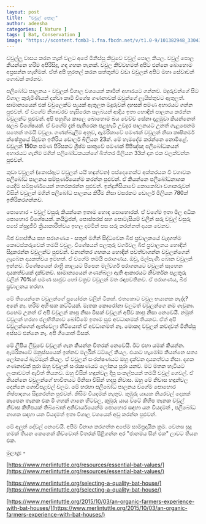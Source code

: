 ```yaml
---
layout: post
title:  "වවුල් පොල"
author: adeesha
categories: [ Nature ]
tags: [ Bat, Conservation ]
image: "https://scontent.fcmb3-1.fna.fbcdn.net/v/t1.0-9/101382948_3304311552947159_2100932176810868736_o.jpg?_nc_cat=102&ccb=2&_nc_sid=b9115d&_nc_ohc=9_8wMthP82YAX_dy7jo&_nc_ht=scontent.fcmb3-1.fna&oh=2910177351f5bd2b8428dfc19d8dd170&oe=5FC67108"
---
```


වවුල්ලු වාසය කරන තැන් වලට අපේ මිනිස්සු කිවුවෙ වවුල් පොල කියල. වවුල් පොල කියන්නෙ හරිම අපිරිසිදු, ගඳ ගහන තැනක්. වවුල කිව්වහමත් අපිට එන්නෙ බොහොම අප්‍රසන්න හැඟීමක්. ඒත් අපි හුරතල් කරන සත්තුන්ට වඩා වවුලන් අපිට මහා සේවාවන් ගොඩක් කරනව.

පලිබෝධ පාලනය - වවුලන් විශාල වශයෙන් කෘමීන් අහාරයට ගන්නව. මදුරුවන්ගේ සිට විශාල කුරුමිණියන් දක්වා කෘමි විශේෂ ගණනාවක් ඔවුන්ගේ ලැයිස්තුවට ඇතුලත්. සාමාන්‍යයෙන් එක් වවුලෙක්ට පැයක් ඇතුලත මදුරුවන් දහසක් පමණ අහාරයට ගන්න පුළුවන්. ඒ වගේම නිශාචරව හැසිරෙන සලබයන් ආදිය ඉතා හොඳින් පාලනය කරන්න වවුලන්ට පුළුවන්. අපි පහුගිය කාලෙ බොහොම බය වෙච්ච සේනා දළඹුවා කියන්නෙත් සලබ විශේෂයක්. ඒ වගේම දැන් පැතිරෙන පළඟැටි උවදුර පාලනයට උනත් ගැළපෙනම සතෙක් තමයි වවුලා. ගණන්බැලීම අනුව, ඇමරිකාවේ පමණක් වවුලන් නිසා කෘෂිකර්ම ක්ෂේත්‍රයේ සිදුවන ඉතිරිය ඩොලර් බිලියන 23ක්. මේ හැමදේම කරන්නෙ නොමිළේ. වවුලන් 150ක පමණ පිරිසකට ග්‍රීෂ්ම සෘතුවේ පමණක් පිපිඤ්ඤා පලිබෝධකයන් අහාරයට ගැනීම මගින් පලිබෝධකයන්ගේ බිත්තර මිලියන 33ක් දාන එක වලක්වන්න පුළුවන්.

කුඩා වවුලන් (කොස්ඇට වවුලන් යයි හඳුන්වන) පස්දෙනෙක්ට අක්කරයක වී වගාවක පලිබෝධ පාලනය සම්පුර්ණයෙන්ම කරන්න පුළුවන්. ඒ කියන්නෙ පලිබෝධනාශක යෙදීම සම්පුර්ණයෙන් නතරකරන්න පුළුවන්. ඉන්දුනීසියාවේ කොකෝවා වගාකරුවන් විසින් වවුලන් මගින් පලිබෝධ පාලනය කිරීම නිසා වසරකට ඩොලර් මිලියන 780ක් ඉතිරිකරගන්නව.

පොහොර - වවුල් වසුරු කියන්නෙ ඉතාම හොඳ පොහොරක්. ඒ වගේම ඉතා මිල අධික පොහොර විශේෂයක්. නයිට්‍රජන්, පොස්පරස් සහ පොටෑසියම් වලින් සරු වවුල් වසුරු පසේ ක්ෂුද්‍රජීවී ක්‍රියාකාරිත්වය ඉහල දමමින් පස සරු කරන්නත් දායක වෙනව.

බීජ ව්‍යාප්තිය සහ පරාගණය - සතුන් මගින් සිද්ධවෙන බීජ ප්‍රචාලනයේ වැදගත්ම කොටස්කරුවෙක් තමයි වවුල. විශේෂයන් පලතුරු වර්ගවල බීජ ප්‍රචාලනය හොඳින් සිදුකරන්න වවුලන්ට පුළුවන්. වනාන්තර ගහනය හොඳින් පවත්වාගන්න වවුලන්ගෙන් ලැබෙන දායකත්වය ඉමහත්. ඒ වගේම තමයි පරාගණය. ඔවු, මල්පැණි බොන වවුලන් ඉන්නව. විශේෂයෙන් රාත්‍රී කාලයට පිපෙන මල්වර්ග පරාගනයට වවුලන් සෑහෙන දායකත්වයක් දක්වනව. සාමාන්‍යයෙන් ගණන්බලා ඇති ආකාරයට නිවර්තන පළතුරු වලින් 70%ක් පමණ සෘජුව හෝ වක්‍රව වවුලන් මත රඳාපවතිනව. ඒ පරාගණය, බීජ ප්‍රචාලනය හරහා.

මේ තියෙන්නෙ වවුලන්ගේ ප්‍රයෝජන වලින් ටිකක්. එතකොට වවුල භයානක නැද්ද?
අනේ නෑ. හරිම අහිංසක කට්ටියක්. මෑතක කොරෝනා වලටත් වවුලන්ගෙ නම ගෑවුනා. එහෙම උනත් ඒ අපි වවුලන් කාපු නිසා මිසක් වවුලන් අපිව කාපු නිසා නෙවෙයි. නමුත් වවුලන් හරහා ජලභීතිකාව බෝවීමේ ඉතාම සුළු අවධානමක් තියනව. ඒත් අපි වවුලන්ගෙන් ඈත්වෙලා හිටියොත් ඒ අවධානමත් නෑ. මොකද වවුලන් කවදාවත් මිනිස්සු අස්සට එන්නෙ නෑ. අපි ගියොත් මිසක්.

මේ ලිපිය ලිවුවෙ වවුලන් ගැන කියන්න විතරක් නෙවෙයි. ඊට එහා යමක් කියන්න. ඇමරිකාවේ මනුස්සයෙක් ඉන්නව මර්ලින් ටට්ලේ කියල. එයාට හැමෝම කියන්නෙ සත්‍ය ලෝකයේ බැට්මෑන් කියල. ඒ වවුලන් සංරක්ෂණයට ඔහු දක්වන දායකත්වය නිසා. දශක ගණනාවක් පුරා ඔහු වවුලන් සංරක්‍ෂණයට ලෝකය පුරා යනව. මට මතක හැටියට ලංකාවටත් ඇවිත් තියනව. ඔහු විසින් හඳුන්වල දීපු සංකල්පයක් තමයි වවුල් ගෙවල්. ඒ කියන්නෙ වවුලන්ගේ භාවිතයට මිනිසා විසින් හදපු නිවාස. ඔහු මේ නිවාස හඳුන්වල දෙන්නෙ ගොවිපළවල් වලට. මේ හරහා පලිබෝධ පාලනය වගේම පොහොර නිෂ්පාදනය සිදුකරන්න පුළුවන්. කිසිම වියදමක් නැතුව. කුඹුරු යායක නියරවල් දෙකක් කැපෙන තැනක එක මී ගහක් ගානෙ හිටවල, කුඹුරු යාය වටේ කිහිප තැනක වවුල් නිවාස කිහිපයක් තිබ්බොත් අනිවාර්යයෙන්ම පොහොර සඳහා යන වියදමත් , පලිබෝධ නාශක සඳහා යන වියදමත් ඉතා විශාල වශයෙන් අඩු කරන්න පුළුවන්.



මේ අලුත් දේවල් නෙවෙයි. අපිම විනාශ කරගත්ත අපේම සාම්ප්‍රදායික ක්‍රම. වෙනස සුදු හමක් තියන කෙනෙක් කිව්වොත් විතරක් පිළිගන්න අර "ජානමය සීන් එක" ලාවට තියන එක.

මුලාශ්‍ර: -

[https://www.merlintuttle.org/resources/essential-bat-values/](https://www.merlintuttle.org/resources/essential-bat-values/)

[https://www.merlintuttle.org/selecting-a-quality-bat-house/](https://www.merlintuttle.org/selecting-a-quality-bat-house/)

[https://www.merlintuttle.org/2015/10/03/an-organic-farmers-experience-with-bat-houses/](https://www.merlintuttle.org/2015/10/03/an-organic-farmers-experience-with-bat-houses/)

